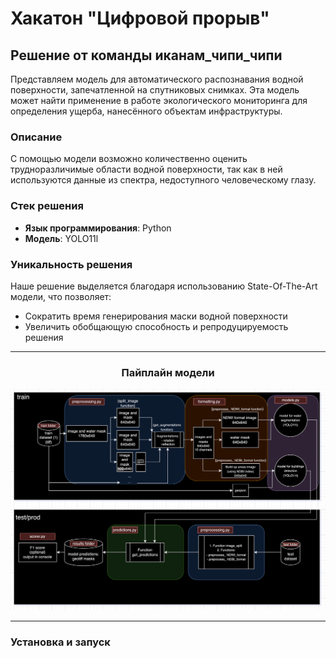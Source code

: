 # Хакатон "Цифровой прорыв"

## Решение от команды **иканам_чипи_чипи**

Представляем модель для автоматического распознавания водной поверхности, запечатленной на спутниковых снимках. Эта модель может найти применение в работе экологического мониторинга для определения ущерба, нанесённого объектам инфраструктуры. 

### Описание

С помощью модели возможно количественно оценить трудноразличимые области водной поверхности, так как в ней используются данные из спектра, недоступного человеческому глазу. 

### Стек решения

- **Язык программирования**: Python
- **Модель**: YOLO11l

### Уникальность решения

Наше решение выделяется благодаря использованию State-Of-The-Art модели, что позволяет:
- Сократить время генерирования маски водной поверхности
- Увеличить обобщающую способность и репродуцируемость решения

---

<div align="center">
  <h3>Пайплайн модели</h3>
  <img width="735" alt="image" src="https://github.com/maxlyara1/skoltech-hackathon-floods-segmentation/blob/af5a472f1b36ac8a642bfa6a06b822fde26de204/pipeline.png">
</div>

---

### Установка и запуск
